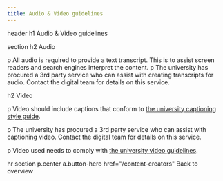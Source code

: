 ```yaml
---
title: Audio & Video guidelines
---
```


header
  h1 Audio & Video guidelines

section
  h2 Audio

  p All audio is required to provide a text transcript. This is to assist screen readers and search engines interpret the content.
  p The university has procured a 3rd party service who can assist with creating transcripts for audio. Contact the digital team for details on this service.

  h2 Video

  p Video should include captions that conform to <a href="http://www.unimelb.edu.au/accessibility/captioning/style-guide.htm">the university captioning style guide</a>.

  p The university has procured a 3rd party service who can assist with captioning video. Contact the digital team for details on this service.

  p Video used needs to comply with <a href="http://marketing.unimelb.edu.au/imagebank/guidelines.html">the university video guidelines</a>. 

hr
section
  p.center
    a.button-hero href="/content-creators" Back to overview
